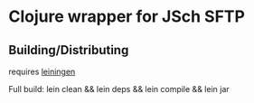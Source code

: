 Clojure wrapper for JSch SFTP 
=====

Building/Distributing
---------------------

requires [leiningen](http://github.com/technomancy/leiningen)

Full build: 
lein clean && lein deps && lein compile && lein jar